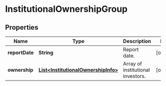 

# InstitutionalOwnershipGroup


## Properties

| Name | Type | Description | Notes |
|------------ | ------------- | ------------- | -------------|
|**reportDate** | **String** | Report date. |  [optional] |
|**ownership** | [**List&lt;InstitutionalOwnershipInfo&gt;**](InstitutionalOwnershipInfo.md) | Array of institutional investors. |  [optional] |



